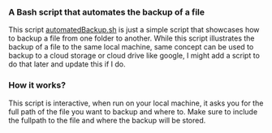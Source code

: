 ### A Bash script that automates the backup of a file
This script [automatedBackup.sh](https://github.com/husseinalamutu/devops_hands-on/blob/main/bashScripting/automatedBackup.sh) is just a simple script that showcases 
how to backup a file from one folder to another. While this script illustrates the backup of a file to the same local machine, same concept can be used to backup
to a cloud storage or cloud drive like google, I might add a script to do that later and update this if I do.

### How it works?

This script is interactive, when run on your local machine, it asks you for the full path of the file you want to backup and where to. 
Make sure to include the fullpath to the file and where the backup will be stored.
